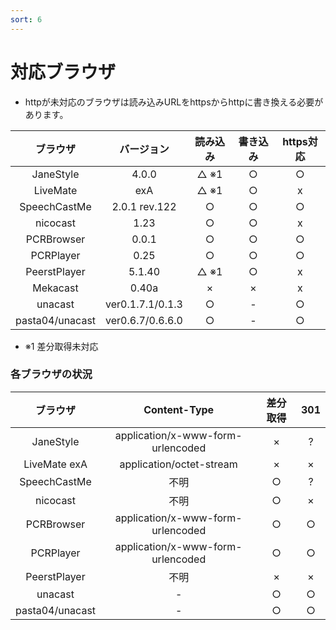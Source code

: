 ```yaml
---
sort: 6
---
```


# 対応ブラウザ

- httpが未対応のブラウザは読み込みURLをhttpsからhttpに書き換える必要があります。

|     ブラウザ    |  バージョン   | 読み込み | 書き込み | https対応 |
| :-------------: | :-----------: | :------: | :------: | :--: |
|    JaneStyle    |     4.0.0     |   △ ※1   |    ○     | ○ |
|     LiveMate    |      exA      |   △ ※1   |    ○     | x |
|   SpeechCastMe  | 2.0.1 rev.122 |    ○     |    ○     | ○ |
|     nicocast    |     1.23      |    ○     |    ○     | x |
|    PCRBrowser   |     0.0.1     |    ○     |    ○     | ○ |
|    PCRPlayer    |     0.25      |    ○     |    ○     | ○ |
|   PeerstPlayer  |    5.1.40     |   △ ※1   |    ○     | x |
|     Mekacast    |     0.40a     |     ×      |    ×     | x |
|     unacast     | ver0.1.7.1/0.1.3 |     ○      |    -     | ○ |
| pasta04/unacast | ver0.6.7/0.6.6.0 |     ○      |    -     | ○ |


- ※1 差分取得未対応

### 各ブラウザの状況

|     ブラウザ     |           Content-Type            | 差分取得 | 301 | 
| :-------------: | :-------------------------------: | :------: | :---: |
|    JaneStyle    | application/x-www-form-urlencoded |    ×     |   ?   |
|   LiveMate exA  |     application/octet-stream      |    ×     |   ×   |
|   SpeechCastMe  |               不明                |    ○     |   ?   |
|     nicocast    |               不明                |    ○     |   ×   |
|    PCRBrowser   | application/x-www-form-urlencoded |    ○     |   ○   |
|    PCRPlayer    | application/x-www-form-urlencoded |    ○     |   ○   |
|   PeerstPlayer  |               不明                |    ×     |   ×   |
|     unacast     |                 -                 |    ○     |   ○   |
| pasta04/unacast |                 -                 |    ○     |   ○   |

